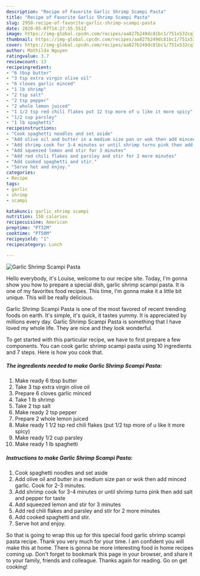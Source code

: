 ```yaml
---
description: "Recipe of Favorite Garlic Shrimp Scampi Pasta"
title: "Recipe of Favorite Garlic Shrimp Scampi Pasta"
slug: 2958-recipe-of-favorite-garlic-shrimp-scampi-pasta
date: 2020-05-07T14:27:55.551Z
image: https://img-global.cpcdn.com/recipes/aa827b249dc81bc1/751x532cq70/garlic-shrimp-scampi-pasta-recipe-main-photo.jpg
thumbnail: https://img-global.cpcdn.com/recipes/aa827b249dc81bc1/751x532cq70/garlic-shrimp-scampi-pasta-recipe-main-photo.jpg
cover: https://img-global.cpcdn.com/recipes/aa827b249dc81bc1/751x532cq70/garlic-shrimp-scampi-pasta-recipe-main-photo.jpg
author: Mathilda Nguyen
ratingvalue: 3.7
reviewcount: 13
recipeingredient:
- "6 tbsp butter"
- "3 tsp extra virgin olive oil"
- "6 cloves garlic minced"
- "1 lb shrimp"
- "2 tsp salt"
- "2 tsp pepper"
- "2 whole lemon juiced"
- "1 1/2 tsp red chili flakes put 12 tsp more of u like it more spicy"
- "1/2 cup parsley"
- "1 lb spaghetti"
recipeinstructions:
- "Cook spaghetti noodles and set aside"
- "Add olive oil and butter in a medium size pan or wok then add minced garlic. Cook for 2-3 minutes."
- "Add shrimp cook for 3-4 minutes or until shrimp turns pink then add salt and pepper for taste"
- "Add squeezed lemon and stir for 3 minutes"
- "Add red chili flakes and parsley and stir for 2 more minutes"
- "Add cooked spaghetti and stir."
- "Serve hot and enjoy."
categories:
- Recipe
tags:
- garlic
- shrimp
- scampi

katakunci: garlic shrimp scampi 
nutrition: 158 calories
recipecuisine: American
preptime: "PT32M"
cooktime: "PT50M"
recipeyield: "1"
recipecategory: Lunch

---
```



![Garlic Shrimp Scampi Pasta](https://img-global.cpcdn.com/recipes/aa827b249dc81bc1/751x532cq70/garlic-shrimp-scampi-pasta-recipe-main-photo.jpg)

Hello everybody, it's Louise, welcome to our recipe site. Today, I'm gonna show you how to prepare a special dish, garlic shrimp scampi pasta. It is one of my favorites food recipes. This time, I'm gonna make it a little bit unique. This will be really delicious.

Garlic Shrimp Scampi Pasta is one of the most favored of recent trending foods on earth. It's simple, it's quick, it tastes yummy. It is appreciated by millions every day. Garlic Shrimp Scampi Pasta is something that I have loved my whole life. They are nice and they look wonderful.




To get started with this particular recipe, we have to first prepare a few components. You can cook garlic shrimp scampi pasta using 10 ingredients and 7 steps. Here is how you cook that.

<!--inarticleads1-->

##### The ingredients needed to make Garlic Shrimp Scampi Pasta:

1. Make ready 6 tbsp butter
1. Take 3 tsp extra virgin olive oil
1. Prepare 6 cloves garlic minced
1. Take 1 lb shrimp
1. Take 2 tsp salt
1. Make ready 2 tsp pepper
1. Prepare 2 whole lemon juiced
1. Make ready 1 1/2 tsp red chili flakes (put 1/2 tsp more of u like it more spicy)
1. Make ready 1/2 cup parsley
1. Make ready 1 lb spaghetti




<!--inarticleads2-->

##### Instructions to make Garlic Shrimp Scampi Pasta:

1. Cook spaghetti noodles and set aside
1. Add olive oil and butter in a medium size pan or wok then add minced garlic. Cook for 2-3 minutes.
1. Add shrimp cook for 3-4 minutes or until shrimp turns pink then add salt and pepper for taste
1. Add squeezed lemon and stir for 3 minutes
1. Add red chili flakes and parsley and stir for 2 more minutes
1. Add cooked spaghetti and stir.
1. Serve hot and enjoy.




So that is going to wrap this up for this special food garlic shrimp scampi pasta recipe. Thank you very much for your time. I am confident you will make this at home. There is gonna be more interesting food in home recipes coming up. Don't forget to bookmark this page in your browser, and share it to your family, friends and colleague. Thanks again for reading. Go on get cooking!
